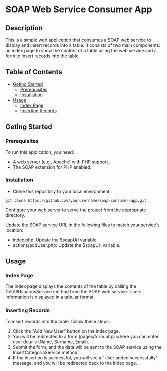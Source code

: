 # SOAP Web Service Consumer App

## Description

This is a simple web application that consumes a SOAP web service to display and insert records into a table. It consists of two main components: an index page to show the content of a table using the web service and a form to insert records into the table.

## Table of Contents

- [Geting Started](#geting-started)
    - [Prerequisites](#prerequisites)
    - [Installation](#installation)
- [Usage](#usage)
    - [Index Page](#index-page)
    - [Inserting Records](#inserting-records)

## Geting Started
### Prerequisites
To run this application, you need:
- A web server (e.g., Apache) with PHP support.
- The SOAP extension for PHP enabled.
### Installation
- Clone this repository to your local environment:
```
git clone https://github.com/yourusername/soap-consumer-app.git
```
Configure your web server to serve the project from the appropriate directory.

Update the SOAP service URL in the following files to match your service's location:
- index.php: Update the $soapUrl variable.
- actions/addUser.php: Update the $soapUrl variable.


## Usage
### Index Page
The index page displays the contents of the table by calling the GetAllUsuariosService method from the SOAP web service. Users' information is displayed in a tabular format.

### Inserting Records
To insert records into the table, follow these steps:
1. Click the "Add New User" button on the index page.
2. You will be redirected to a form (pages/form.php) where you can enter user details (Name, Surname, Email).
3. Submit the form, and the data will be sent to the SOAP service using the InsertCategoriaService method.
4. If the insertion is successful, you will see a "User added successfully" message, and you will be redirected back to the index page.


